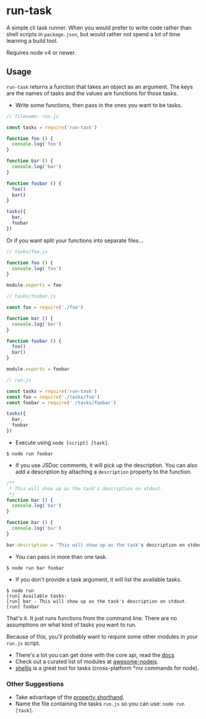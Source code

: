 run-task
========

A simple cli task runner. When you would prefer to write code rather than shell
scripts in `package.json`, but would rather not spend a lot of time learning a
build tool.

Requires node v4 or newer.

## Usage

`run-task` returns a function that takes an object as an argument. The keys are
the names of tasks and the values are functions for those tasks.

* Write some functions, then pass in the ones you want to be tasks.

```javascript
// filename: run.js

const tasks = require('run-task')

function foo () {
  console.log('foo')
}

function bar () {
  console.log('bar')
}

function foobar () {
  foo()
  bar()
}

tasks({
  bar,
  foobar
})
```

Or if you want split your functions into separate files...

```javascript
// tasks/foo.js

function foo () {
  console.log('foo')
}

module.exports = foo
```

```javascript
// tasks/foobar.js

const foo = require('./foo')

function bar () {
  console.log('bar')
}

function foobar () {
  foo()
  bar()
}

module.exports = foobar
```

```javascript
// run.js

const tasks = require('run-task')
const foo = require('./tasks/foo')
const foobar = require('./tasks/foobar')

tasks({
  bar,
  foobar
})
```

* Execute using `node [script] [task]`.

```shell
$ node run foobar
```

* If you use JSDoc comments, it will pick up the description. You can also add
  a description by attaching a `description` property to the function.

```javascript
/**
 * This will show up as the task's description on stdout.
 */
function bar () {
  console.log('bar')
}
```

```javascript
function bar () {
  console.log('bar')
}

bar.description = 'This will show up as the task's description on stdout.'
```

* You can pass in more than one task.

```shell
$ node run bar foobar
```

* If you don't provide a task argument, it will list the available tasks.

```shell
$ node run
[run] Available tasks:
[run] bar - This will show up as the task's description on stdout.
[run] foobar
```

That's it. It just runs functions from the command line. There are no 
assumptions on what kind of tasks you want to run.

Because of this, you'll probably want to require some other modules in your
`run.js` script.

* There's a lot you can get done with the core api, read the [docs][1]
* Check out a curated list of modules at [awesome-nodejs][2].
* [shelljs][3] is a great tool for tasks (cross-platform *nix commands for node).

### Other Suggestions

* Take advantage of the [property shorthand][4].
* Name the file containing the tasks `run.js` so you can use: `node run [task]`.

[1]: https://nodejs.org/dist/latest/docs/api/index.html
[2]: https://github.com/sindresorhus/awesome-nodejs
[3]: http://shelljs.org/
[4]: https://github.com/lukehoban/es6features#enhanced-object-literals

